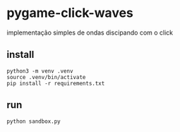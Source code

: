 # pygame-click-waves
implementação simples de ondas discipando com o click

## install 
```
python3 -m venv .venv
source .venv/bin/activate
pip install -r requirements.txt
```

## run
```
python sandbox.py
```
